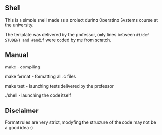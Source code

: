 ## Shell

This is a simple shell made as a project during Operating Systems course at the university.

The template was delivered by the professor, only lines between `#ifdef STUDENT and #endif` were coded by me from scratch.

## Manual
make - compiling

make format - formatting all .c files

make test - launching tests delivered by the professor

./shell - launching the code itself

## Disclaimer
Format rules are very strict, modyfing the structure of the code may not be a good idea :)

